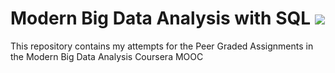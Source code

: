# Modern Big Data Analysis with SQL <img src = "https://user-images.githubusercontent.com/94797745/146963212-d6ca0e78-81e6-42b0-9963-c157db0941d5.png"> 
This repository contains my attempts for the Peer Graded Assignments in the Modern Big Data Analysis Coursera MOOC

